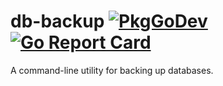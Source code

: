 # db-backup [![PkgGoDev](https://pkg.go.dev/badge/github.com/davidsbond/db-backup)](https://pkg.go.dev/github.com/davidsbond/db-backup) [![Go Report Card](https://goreportcard.com/badge/github.com/davidsbond/db-backup)](https://goreportcard.com/report/github.com/davidsbond/db-backup)

A command-line utility for backing up databases.

